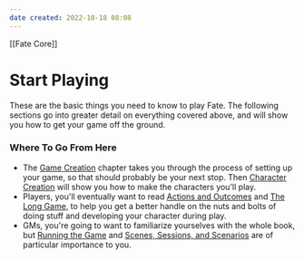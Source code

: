 ```yaml
---
date created: 2022-10-18 08:08
---
```


[[Fate Core]]

# Start Playing

These are the basic things you need to know to play Fate. The following sections go into greater detail on everything covered above, and will show you how to get your game off the ground.

### Where To Go From Here

- The [Game Creation](../game-creation/index.html) chapter takes you through the process of setting up your game, so that should probably be your next stop. Then [Character Creation](../character-creation/index.html) will show you how to make the characters you'll play.
- Players, you'll eventually want to read [Actions and Outcomes](../actions-outcomes/index.html) and [The Long Game](../long-game/index.html), to help you get a better handle on the nuts and bolts of doing stuff and developing your character during play.
- GMs, you're going to want to familiarize yourselves with the whole book, but [Running the Game](../running-game/index.html) and [Scenes, Sessions, and Scenarios](../scenes-sessions-scenarios/index.html) are of particular importance to you.